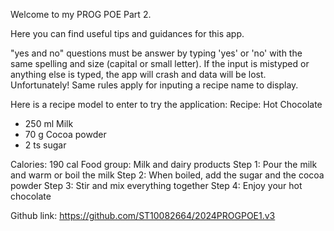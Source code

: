 Welcome to my PROG POE Part 2.

Here you can find useful tips and guidances for this app. 

"yes and no" questions must be answer by typing 'yes' or 'no' with the same spelling and  size (capital or small letter).
If the input is mistyped or anything else is typed, the app will crash and data will be lost. Unfortunately!
Same rules apply for inputing a recipe name to display. 

Here is a recipe model to enter to try the application:
Recipe: Hot Chocolate
- 250 ml Milk
- 70 g Cocoa powder
- 2 ts sugar

Calories:  190 cal
Food group: Milk and dairy products
Step 1: Pour the milk and warm or boil the milk
Step 2: When boiled, add the sugar and the cocoa powder
Step 3: Stir and mix everything together
Step 4: Enjoy your hot chocolate

Github link: https://github.com/ST10082664/2024PROGPOE1.v3
